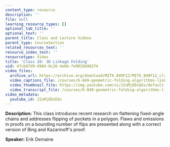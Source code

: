 ```yaml
---
content_type: resource
description: ''
file: null
learning_resource_types: []
optional_tab_title: ''
optional_text: ''
parent_title: Class and Lecture Videos
parent_type: CourseSection
related_resources_text: ''
resource_index_text: ''
resourcetype: Video
title: 'Class 20: 3D Linkage Folding'
uid: 47cb67d9-d984-0c26-4e6b-fe902bb982f4
video_files:
  archive_url: https://archive.org/download/MIT6.849F12/MIT6_849F12_class20_300k.mp4
  video_captions_file: /courses/6-849-geometric-folding-algorithms-linkages-origami-polyhedra-fall-2012/781029e45f8851ec9a75aa25b42cfc4b_J2uMjEDsE6s.vtt
  video_thumbnail_file: https://img.youtube.com/vi/J2uMjEDsE6s/default.jpg
  video_transcript_file: /courses/6-849-geometric-folding-algorithms-linkages-origami-polyhedra-fall-2012/6e53eb677d58f148aff4c82ea46867ec_J2uMjEDsE6s.pdf
video_metadata:
  youtube_id: J2uMjEDsE6s
---
```


**Description:** This class introduces recent research on flattening fixed-angle chains and addresses flipping of pockets in a polygon. Flaws and omissions in proofs on a bounding number of flips are presented along with a correct version of Bing and Kazarinoff's proof.

**Speaker:** Erik Demaine